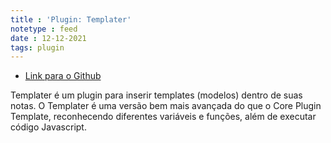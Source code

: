 ```yaml
---
title : 'Plugin: Templater'
notetype : feed
date : 12-12-2021
tags: plugin
---
```


- [Link para o Github](https://github.com/SilentVoid13/Templater)

Templater é um plugin para inserir templates (modelos) dentro de suas notas. O Templater é uma versão bem mais avançada do que o Core Plugin Template, reconhecendo diferentes variáveis e funções, além de executar código Javascript.
